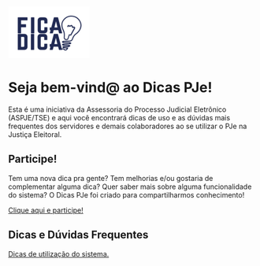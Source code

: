 ![Fica a dica](img/dicas.png)

# Seja bem-vind@ ao Dicas PJe!

Esta é uma iniciativa da Assessoria do Processo Judicial Eletrônico (ASPJE/TSE) e aqui você encontrará dicas de uso e as dúvidas mais frequentes dos servidores e demais colaboradores ao se utilizar o PJe na Justiça Eleitoral.

## Participe!

Tem uma nova dica pra gente? Tem melhorias e/ou gostaria de complementar alguma dica? Quer saber mais sobre alguma funcionalidade do sistema? O Dicas PJe foi criado para compartilharmos conhecimento!

[Clique aqui e participe!](participe.md)

## Dicas e Dúvidas Frequentes

[Dicas de utilização do sistema.](dicas.md)
